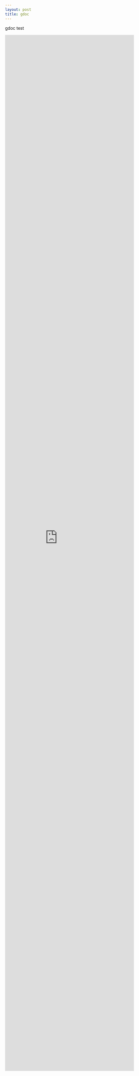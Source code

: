 ```yaml
---
layout: post
title: gdoc
---
```


gdoc test

<div style="overflow: hidden;">
<iframe 
  src="https://docs.google.com/document/d/e/2PACX-1vRclLtq0B1IrL4J2FnUBwDKyXIrLEbtc5vXhHZhN9XE7BO0isGeGYluB4Jqdc4InFXxuYxUDpYNj2Y9/pub?embedded=true" 
  width="100%" 
  height="3500px"
  style="display:block;border-width:0;margin-left:-80px; margin-top: -100px; min-width: 400px;overflow-x: hidden;"
></iframe>
</div>
